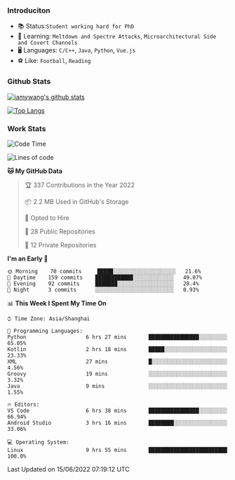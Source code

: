 ### Introduciton

- 📚 Status:`Student working hard for PhD`
- 🔎 Learning: `Meltdown and Spectre Attacks`, `Microarchitectural Side and Covert Channels`
- 🖥️ Languages: `C/C++`, `Java`, `Python`, `Vue.js`
- ⚽ Like: `Football`, `Reading`

### Github Stats

[![iamywang's github stats](https://github-readme-stats.vercel.app/api?username=iamywang&count_private=true&show_icons=true)]()

[![Top Langs](https://github-readme-stats.vercel.app/api/top-langs/?username=iamywang&layout=compact)]()

### Work Stats

<!--START_SECTION:waka-->
![Code Time](http://img.shields.io/badge/Code%20Time-394%20hrs%2011%20mins-blue)

![Lines of code](https://img.shields.io/badge/From%20Hello%20World%20I%27ve%20Written--40%20Thousand%20lines%20of%20code-blue)

**🐱 My GitHub Data** 

> 🏆 337 Contributions in the Year 2022
 > 
> 📦 2.2 MB Used in GitHub's Storage 
 > 
> 💼 Opted to Hire
 > 
> 📜 28 Public Repositories 
 > 
> 🔑 12 Private Repositories  
 > 
**I'm an Early 🐤** 

```text
🌞 Morning    70 commits     █████░░░░░░░░░░░░░░░░░░░░   21.6% 
🌆 Daytime    159 commits    ████████████░░░░░░░░░░░░░   49.07% 
🌃 Evening    92 commits     ███████░░░░░░░░░░░░░░░░░░   28.4% 
🌙 Night      3 commits      ░░░░░░░░░░░░░░░░░░░░░░░░░   0.93%

```


📊 **This Week I Spent My Time On** 

```text
⌚︎ Time Zone: Asia/Shanghai

💬 Programming Languages: 
Python                   6 hrs 27 mins       ████████████████░░░░░░░░░   65.05% 
Kotlin                   2 hrs 18 mins       █████░░░░░░░░░░░░░░░░░░░░   23.33% 
XML                      27 mins             █░░░░░░░░░░░░░░░░░░░░░░░░   4.56% 
Groovy                   19 mins             ░░░░░░░░░░░░░░░░░░░░░░░░░   3.32% 
Java                     9 mins              ░░░░░░░░░░░░░░░░░░░░░░░░░   1.55%

🔥 Editors: 
VS Code                  6 hrs 38 mins       ████████████████░░░░░░░░░   66.94% 
Android Studio           3 hrs 16 mins       ████████░░░░░░░░░░░░░░░░░   33.06%

💻 Operating System: 
Linux                    9 hrs 55 mins       █████████████████████████   100.0%

```


 Last Updated on 15/06/2022 07:19:12 UTC
<!--END_SECTION:waka-->
